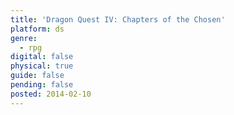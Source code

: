 ```yaml
---
title: 'Dragon Quest IV: Chapters of the Chosen'
platform: ds
genre:
  - rpg
digital: false
physical: true
guide: false
pending: false
posted: 2014-02-10
---
```

